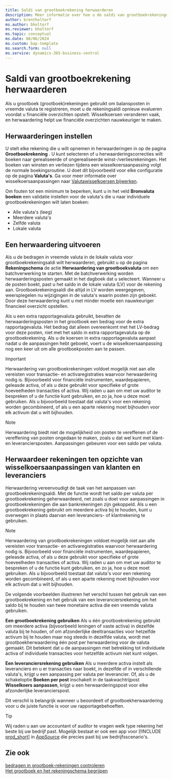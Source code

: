 ```yaml
---
title: Saldi van grootboekrekening herwaarderen
description: Meer informatie over hoe u de saldi van grootboekrekeningen kunt herwaarderen voordat u uw financiële overzichten opstelt.
author: brentholtorf
ms.author: bholtorf
ms.reviewer: bholtorf
ms.topic: conceptual
ms.date: 08/06/2024
ms.custom: bap-template
ms.search.form: null
ms.service: dynamics-365-business-central
---
```


# Saldi van grootboekrekening herwaarderen

Als u grootboek (grootboek)rekeningen gebruikt om balansposten in vreemde valuta te registreren, moet u de rekeningsaldi opnieuw evalueren voordat u financiële overzichten opstelt. Wisselkoersen veranderen vaak, en herwaardering helpt uw financiële overzichten nauwkeuriger te maken.

## Herwaarderingen instellen

U stelt elke rekening die u wilt opnemen in herwaarderingen in op de pagina **Grootboekrekening** . U kunt selecteren of u herwaarderingscorrecties wilt boeken naar gerealiseerde of ongerealiseerde winst-/verliesrekeningen. Het boeken van winsten en verliezen tijdens een wisselkoersaanpassing volgt de normale boekingsroutine. U doet dit bijvoorbeeld voor elke configuratie op de pagina **Valuta's**. Ga voor meer informatie over wisselkoersaanpassingen naar [Valutawisselkoersen bijwerken](finance-how-update-currencies.md).

Om fouten tot een minimum te beperken, kunt u in het veld **Bronvaluta boeken** een validatie instellen voor de valuta's die u naar individuele grootboekrekeningen wilt laten boeken:

* Alle valuta's (leeg)
* Meerdere valuta's
* Zelfde valuta
* Lokale valuta

## Een herwaardering uitvoeren

Als u de bedragen in vreemde valuta in de lokale valuta voor grootboekrekeningsaldi wilt herwaarderen, gebruikt u op de pagina **Rekeningschema** de actie **Herwaardering van grootboekvaluta** om een batchverwerking te starten. Met de batchverwerking worden herwaarderingsposten gemaakt in het dagboek dat u selecteert. Wanneer u de posten boekt, past u het saldo in de lokale valuta (LV) voor de rekening aan. Grootboekrekeningsaldi die altijd in LV worden weergegeven, weerspiegelen nu wijzigingen in de valuta's waarin posten zijn geboekt. Door deze herwaardering kunt u met minder moeite een nauwkeuriger financieel overzicht opstellen.

Als u een extra rapportagevaluta gebruikt, bevatten de herwaarderingsposten in het grootboek een bedrag voor de extra rapportagevaluta. Het bedrag dat alleen overeenkomt met het LV-bedrag voor deze posten, niet met het saldo in extra rapportagevaluta op de grootboekrekening. Als u de koersen in extra rapportagevaluta aanpast nadat u de aanpassingen hebt geboekt, voert u de wisselkoersaanpassing nog een keer uit om alle grootboekposten aan te passen.

> [!IMPORTANT]
> Herwaardering van grootboekrekeningen voldoet mogelijk niet aan alle vereisten voor transactie- en activaregistraties waarvoor herwaardering nodig is. Bijvoorbeeld voor financiële instrumenten, waardepapieren, geleasde activa, of als u deze gebruikt voor specifieke of grote hoeveelheden transacties of activa. Wij raden u aan om met uw auditor te bespreken of u de functie kunt gebruiken, en zo ja, hoe u deze moet gebruiken. Als u bijvoorbeeld toestaat dat valuta's voor een rekening worden gecombineerd, of als u een aparte rekening moet bijhouden voor elk activum dat u wilt bijhouden.

> [!NOTE]
> Herwaardering biedt niet de mogelijkheid om posten te vereffenen of de vereffening van posten ongedaan te maken, zoals u dat wel kunt met klant- en leveranciersposten. Aanpassingen gebeuren voor een saldo per valuta.

## Herwaardeer rekeningen ten opzichte van wisselkoersaanpassingen van klanten en leveranciers

Herwaardering vereenvoudigt de taak van het aanpassen van grootboekrekeningsaldi. Met de functie wordt het saldo per valuta per grootboekrekening geherwaardeerd, net zoals u doet voor aanpassingen in grootboekrekeningen die aan bankrekeningen zijn gekoppeld. Als u een grootboekrekening gebruikt om meerdere activa bij te houden, kunt u overwegen in plaats daarvan een leveranciers- of klantrekening te gebruiken.

> [!NOTE]
> Herwaardering van grootboekrekeningen voldoet mogelijk niet aan alle vereisten voor transactie- en activaregistraties waarvoor herwaardering nodig is. Bijvoorbeeld voor financiële instrumenten, waardepapieren, geleasde activa, of als u deze gebruikt voor specifieke of grote hoeveelheden transacties of activa. Wij raden u aan om met uw auditor te bespreken of u de functie kunt gebruiken, en zo ja, hoe u deze moet gebruiken. Als u bijvoorbeeld toestaat dat valuta's voor een rekening worden gecombineerd, of als u een aparte rekening moet bijhouden voor elk activum dat u wilt bijhouden.

De volgende voorbeelden illustreren het verschil tussen het gebruik van een grootboekrekening en het gebruik van een leveranciersrekening om het saldo bij te houden van twee monetaire activa die een vreemde valuta gebruiken.

**Een grootboekrekening gebruiken** Als u één grootboekrekening gebruikt om meerdere activa (bijvoorbeeld leningen of vaste activa) in dezelfde valuta bij te houden, of om afzonderlijke deeltransacties voor hetzelfde activum bij te houden maar nog steeds in dezelfde valuta, wordt met grootboekherwaardering één post per herwaardering voor de valuta gemaakt. Dit betekent dat u de aanpassingen met betrekking tot individuele activa of individuele transacties voor hetzelfde activum niet kunt volgen.

**Een leveranciersrekening gebruiken** Als u meerdere activa instelt als leveranciers en u er transacties naar boekt, in dezelfde of in verschillende valuta's, krijgt u een aanpassing per valuta per leverancier. Of, als u de schakeloptie **Boeken per post** inschakelt in de taakwachtrijpost **Wisselkoers aanpassen**, krijgt u een herwaarderingspost voor elke afzonderlijke leverancierspost.

Dit verschil is belangrijk wanneer u beoordeelt of grootboekherwaardering voor u de juiste functie is voor uw rapportagebehoeften.

> [!TIP]
> Wij raden u aan uw accountant of auditor te vragen welk type rekening het beste bij uw bedrijf past. Mogelijk bestaat er ook een app voor [!INCLUDE [prod_short](includes/prod_short.md)] in [AppSource](https://appsource.microsoft.com/en-us/marketplace/apps?page=1&product=dynamics-365-business-central) die precies past bij uw bedrijfsscenario's.

## Zie ook

[bedragen in grootboek-rekeningen controleren](finance-review-accounts.md)    
[Het grootboek en het rekeningschema begrijpen](finance-general-ledger.md)  
